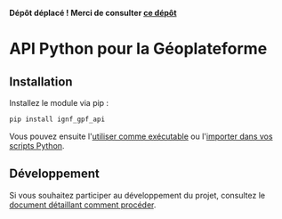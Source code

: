 **Dépôt déplacé ! Merci de consulter [ce dépôt](https://github.com/Geoplateforme/sdk_entrepot/)**

# API Python pour la Géoplateforme

## Installation

Installez le module via pip :

```sh
pip install ignf_gpf_api
```

Vous pouvez ensuite l'[utiliser comme exécutable](docs/comme-executable.md) ou l'[importer dans vos scripts Python](docs/comme-module.md).

## Développement

Si vous souhaitez participer au développement du projet, consultez le [document détaillant comment procéder](docs/development.md).
